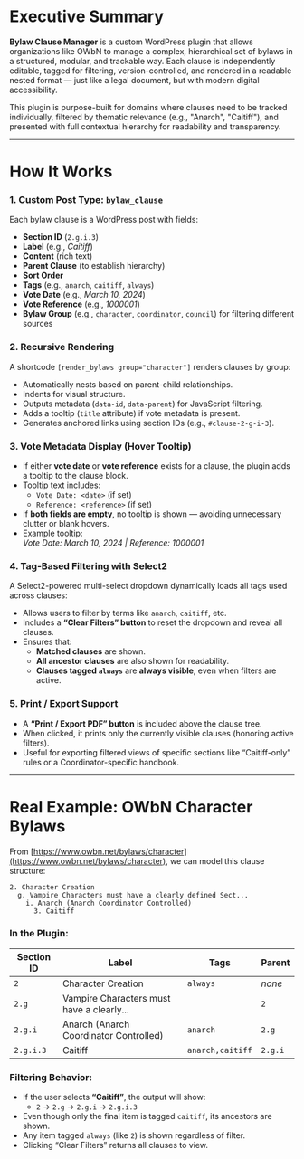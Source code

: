 # Executive Summary

**Bylaw Clause Manager** is a custom WordPress plugin that allows organizations like OWbN to manage a complex, hierarchical set of bylaws in a structured, modular, and trackable way. Each clause is independently editable, tagged for filtering, version-controlled, and rendered in a readable nested format — just like a legal document, but with modern digital accessibility.

This plugin is purpose-built for domains where clauses need to be tracked individually, filtered by thematic relevance (e.g., "Anarch", "Caitiff"), and presented with full contextual hierarchy for readability and transparency.

---

# How It Works

### 1. **Custom Post Type: `bylaw_clause`**
Each bylaw clause is a WordPress post with fields:
- **Section ID** (`2.g.i.3`)
- **Label** (e.g., *Caitiff*)
- **Content** (rich text)
- **Parent Clause** (to establish hierarchy)
- **Sort Order**
- **Tags** (e.g., `anarch`, `caitiff`, `always`)
- **Vote Date** (e.g., *March 10, 2024*)
- **Vote Reference** (e.g., *1000001*)
- **Bylaw Group** (e.g., `character`, `coordinator`, `council`) for filtering different sources

### 2. **Recursive Rendering**
A shortcode `[render_bylaws group="character"]` renders clauses by group:
- Automatically nests based on parent-child relationships.
- Indents for visual structure.
- Outputs metadata (`data-id`, `data-parent`) for JavaScript filtering.
- Adds a tooltip (`title` attribute) if vote metadata is present.
- Generates anchored links using section IDs (e.g., `#clause-2-g-i-3`).

### 3. **Vote Metadata Display (Hover Tooltip)**
- If either **vote date** or **vote reference** exists for a clause, the plugin adds a tooltip to the clause block.
- Tooltip text includes:
  - `Vote Date: <date>` (if set)
  - `Reference: <reference>` (if set)
- If **both fields are empty**, no tooltip is shown — avoiding unnecessary clutter or blank hovers.
- Example tooltip:  
  _Vote Date: March 10, 2024 | Reference: 1000001_

### 4. **Tag-Based Filtering with Select2**
A Select2-powered multi-select dropdown dynamically loads all tags used across clauses:
- Allows users to filter by terms like `anarch`, `caitiff`, etc.
- Includes a **“Clear Filters” button** to reset the dropdown and reveal all clauses.
- Ensures that:
  - **Matched clauses** are shown.
  - **All ancestor clauses** are also shown for readability.
  - **Clauses tagged `always`** are **always visible**, even when filters are active.

### 5. **Print / Export Support**
- A **“Print / Export PDF” button** is included above the clause tree.
- When clicked, it prints only the currently visible clauses (honoring active filters).
- Useful for exporting filtered views of specific sections like “Caitiff-only” rules or a Coordinator-specific handbook.

---

# Real Example: OWbN Character Bylaws

From [https://www.owbn.net/bylaws/character](https://www.owbn.net/bylaws/character), we can model this clause structure:

```
2. Character Creation  
  g. Vampire Characters must have a clearly defined Sect...  
    i. Anarch (Anarch Coordinator Controlled)  
      3. Caitiff  
```

### In the Plugin:

| Section ID | Label                                         | Tags               | Parent      |
|------------|-----------------------------------------------|--------------------|-------------|
| `2`        | Character Creation                            | `always`           | *none*      |
| `2.g`      | Vampire Characters must have a clearly...     |                    | `2`         |
| `2.g.i`    | Anarch (Anarch Coordinator Controlled)        | `anarch`           | `2.g`       |
| `2.g.i.3`  | Caitiff                                       | `anarch,caitiff`   | `2.g.i`     |

### Filtering Behavior:
- If the user selects **“Caitiff”**, the output will show:
  - `2` → `2.g` → `2.g.i` → `2.g.i.3`
- Even though only the final item is tagged `caitiff`, its ancestors are shown.
- Any item tagged `always` (like `2`) is shown regardless of filter.
- Clicking “Clear Filters” returns all clauses to view.